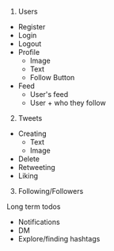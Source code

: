 1. Users
  - Register
  - Login
  - Logout
  - Profile
    - Image
    - Text
    - Follow Button
  - Feed
    - User's feed
    - User + who they follow

2. Tweets
  - Creating
    - Text
    - Image
  - Delete
  - Retweeting
  - Liking

3. Following/Followers


Long term todos
- Notifications
- DM
- Explore/finding hashtags